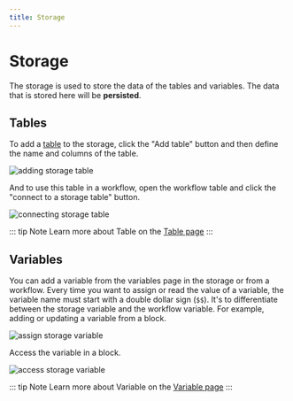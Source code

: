 ```yaml
---
title: Storage
---
```


# Storage
The storage is used to store the data of the tables and variables. The data that is stored here will be **persisted**.

## Tables
To add a [table](/api-reference/table.md) to the storage, click the "Add table" button and then define the name and columns of the table.

![adding storage table](https://res.cloudinary.com/chat-story/image/upload/v1656735869/automa/NVIDIA_Share_ZYqbANNey2_cvmvt1.png)

And to use this table in a workflow, open the workflow table and click the "connect to a storage table" button.

![connecting storage table](https://res.cloudinary.com/chat-story/image/upload/v1656736642/automa/NVIDIA_Share_qWlIzKSYIx_cvxe6w.png)

::: tip Note
Learn more about Table on the [Table page](/api-reference/table.md)
:::

## Variables
You can add a variable from the variables page in the storage or from a workflow. Every time you want to assign or read the value of a variable, the variable name must start with a double dollar sign (`$$`). It's to differentiate between the storage variable and the workflow variable. For example, adding or updating a variable from a block.

![assign storage variable](https://res.cloudinary.com/chat-story/image/upload/v1656738020/automa/NVIDIA_Share_lGV2S0XYJE_y6qs8h.png)

Access the variable in a block.

![access storage variable](https://res.cloudinary.com/chat-story/image/upload/v1656738064/automa/NVIDIA_Share_XTiF5TkhOX_wxfkgd.png)

::: tip Note
Learn more about Variable on the [Variable page](/api-reference/variables.md)
:::
